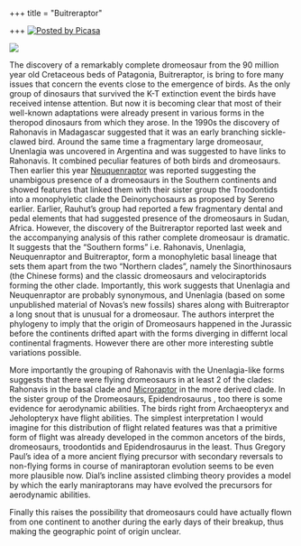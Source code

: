 +++
title = "Buitreraptor"

+++
[![Posted by
Picasa](https://i1.wp.com/photos1.blogger.com/pbp.gif)](http://picasa.google.com/blogger/)

[![](https://i2.wp.com/photos1.blogger.com/img/133/1300/400/Buitreraptor.jpg)](http://photos1.blogger.com/img/133/1300/640/Buitreraptor.jpg)

The discovery of a remarkably complete dromeosaur from the 90 million
year old Cretaceous beds of Patagonia, Buitreraptor, is bring to fore
many issues that concern the events close to the emergence of birds. As
the only group of dinosaurs that survived the K-T extinction event the
birds have received intense attention. But now it is becoming clear that
most of their well-known adaptations were already present in various
forms in the theropod dinosaurs from which they arose. In the 1990s the
discovery of Rahonavis in Madagascar suggested that it was an early
branching sickle-clawed bird. Around the same time a fragmentary large
dromeosaur, Unenlagia was uncovered in Argentina and was suggested to
have links to Rahonavis. It combined peculiar features of both birds and
dromeosaurs. Then earlier this year
[Neuquenraptor](http://manasataramgini.wordpress.com/2005/02/neuquenraptor-argentinus-and.html)
was reported suggesting the unambigous presence of a dromeosaurs in the
Southern continents and showed features that linked them with their
sister group the Troodontids into a monophyletic clade the
Deinonychosaurs as proposed by Sereno earlier. Earlier, Rauhut’s group
had reported a few fragmentary dental and pedal elements that had
suggested presence of the dromeosaurs in Sudan, Africa. However, the
discovery of the Buitreraptor reported last week and the accompanying
analysis of this rather complete dromeosaur is dramatic. It suggests
that the “Southern forms” i.e. Rahonavis, Unenlagia, Neuquenraptor and
Buitreraptor, form a monophyletic basal lineage that sets them apart
from the two “Northern clades”, namely the Sinorthinosaurs (the Chinese
forms) and the classic dromeosaurs and velociraptorids forming the other
clade. Importantly, this work suggests that Unenlagia and Neuquenraptor
are probably synonymous, and Unenlagia (based on some unpublished
material of Novas’s new fossils) shares along with Buitreraptor a long
snout that is unusual for a dromeosaur. The authors interpret the
phylogeny to imply that the origin of Dromeosaurs happened in the
Jurassic before the continents drifted apart with the forms diverging in
differnt local continental fragments. However there are other more
interesting subtle variations possible.

More importantly the grouping of Rahonavis with the Unenlagia-like forms
suggests that there were flying dromeosaurs in at least 2 of the clades:
Rahonavis in the basal clade and
[Microraptor](http://manasataramgini.wordpress.com/2005/02/adaptive-radiation-of-avian-and-para.html)
in the more derived clade. In the sister group of the Dromeosaurs,
Epidendrosaurus , too there is some evidence for aerodynamic abilities.
The birds right from Archaeopteryx and Jeholopteryx have flight
abilities. The simplest interpretation I would imagine for this
distribution of flight related features was that a primitive form of
flight was already developed in the common ancetors of the birds,
dromeosaurs, troodontids and Epidendrosaurus in the least. Thus Gregory
Paul’s idea of a more ancient flying precursor with secondary reversals
to non-flying forms in course of maniraptoran evolution seems to be even
more plausible now. Dial’s incline assisted climbing theory provides a
model by which the early maniraptorans may have evolved the precursors
for aerodynamic abilities.

Finally this raises the possibility that dromeosaurs could have actually
flown from one continent to another during the early days of their
breakup, thus making the geographic point of origin unclear.

[](http://manasataramgini.wordpress.com/2005/02/neuquenraptor-argentinus-and.html)

